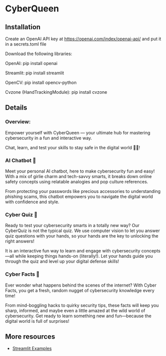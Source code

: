 # CyberQueen 

## Installation

Create an OpenAI API key at https://openai.com/index/openai-api/ and put it in a secrets.toml file

Download the following libraries:

OpenAI: pip install openai

Streamlit: pip install streamlit

OpenCV: pip install opencv-python

Cvzone (HandTrackingModule): pip install cvzone

## Details

### Overview: 
Empower yourself with CyberQueen — your ultimate hub for mastering cybersecurity in a fun and interactive way.

Chat, learn, and test your skills to stay safe in the digital world 👩‍💻!


### AI Chatbot 🤖

Meet your personal AI chatbot, here to make cybersecurity fun and easy! With a mix of girlie charm and tech-savvy smarts, it breaks down online safety concepts using relatable analogies and pop culture references.

From protecting your passwords like precious accessories to understanding phishing scams, this chatbot empowers you to navigate the digital world with confidence and style.


### Cyber Quiz 📝

Ready to test your cybersecurity smarts in a totally new way? Our CyberQuiz is not the typical quiz. We use computer vision to let you answer quiz questions with your hands, so your hands are the key to unlocking the right answers!

It is an interactive fun way to learn and engage with cybersecurity concepts—all while keeping things hands-on (literally!). Let your hands guide you through the quiz and level up your digital defense skills!

### Cyber Facts 🤔

Ever wonder what happens behind the scenes of the internet? With Cyber Facts, you get a fresh, random nugget of cybersecurity knowledge every time!

From mind-boggling hacks to quirky security tips, these facts will keep you sharp, informed, and maybe even a little amazed at the wild world of cybersecurity. Get ready to learn something new and fun—because the digital world is full of surprises!

## More resources
- [Streamlit Examples](https://github.com/craigsdennis/image-model-streamlit-workers-ai)
